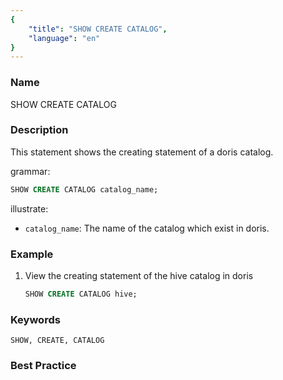```yaml
---
{
    "title": "SHOW CREATE CATALOG",
    "language": "en"
}
---
```


<!--
Licensed to the Apache Software Foundation (ASF) under one
or more contributor license agreements.  See the NOTICE file
distributed with this work for additional information
regarding copyright ownership.  The ASF licenses this file
to you under the Apache License, Version 2.0 (the
"License"); you may not use this file except in compliance
with the License.  You may obtain a copy of the License at

  http://www.apache.org/licenses/LICENSE-2.0

Unless required by applicable law or agreed to in writing,
software distributed under the License is distributed on an
"AS IS" BASIS, WITHOUT WARRANTIES OR CONDITIONS OF ANY
KIND, either express or implied.  See the License for the
specific language governing permissions and limitations
under the License.
-->



### Name

SHOW CREATE CATALOG

### Description

This statement shows the creating statement of a doris catalog.

grammar:

```sql
SHOW CREATE CATALOG catalog_name;
```

illustrate:
- `catalog_name`: The name of the catalog which exist in doris.

### Example

1. View the creating statement of the hive catalog in doris

   ```sql
   SHOW CREATE CATALOG hive;
   ```

### Keywords

    SHOW, CREATE, CATALOG

### Best Practice

